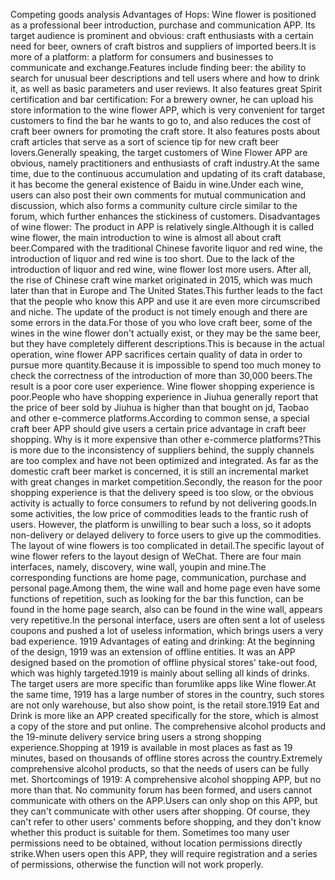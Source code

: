 Competing goods analysis
Advantages of Hops:
Wine flower is positioned as a professional beer introduction, purchase and communication APP.
Its target audience is prominent and obvious: craft enthusiasts with a certain need for beer, owners of craft bistros and suppliers of imported beers.It is more of a platform: a platform for consumers and businesses to communicate and exchange.Features include finding beer: the ability to search for unusual beer descriptions and tell users where and how to drink it, as well as basic parameters and user reviews.
It also features great Spirit certification and bar certification: For a brewery owner, he can upload his store information to the wine flower APP, which is very convenient for target customers to find the bar he wants to go to, and also reduces the cost of craft beer owners for promoting the craft store.
It also features posts about craft articles that serve as a sort of science tip for new craft beer lovers.Generally speaking, the target customers of Wine Flower APP are obvious, namely practitioners and enthusiasts of craft industry.At the same time, due to the continuous accumulation and updating of its craft database, it has become the general existence of Baidu in wine.Under each wine, users can also post their own comments for mutual communication and discussion, which also forms a community culture circle similar to the forum, which further enhances the stickiness of customers.
Disadvantages of wine flower:
The product in APP is relatively single.Although it is called wine flower, the main introduction to wine is almost all about craft beer.Compared with the traditional Chinese favorite liquor and red wine, the introduction of liquor and red wine is too short. Due to the lack of the introduction of liquor and red wine, wine flower lost more users. After all, the rise of Chinese craft wine market originated in 2015, which was much later than that in Europe and The United States.This further leads to the fact that the people who know this APP and use it are even more circumscribed and niche.
The update of the product is not timely enough and there are some errors in the data.For those of you who love craft beer, some of the wines in the wine flower don't actually exist, or they may be the same beer, but they have completely different descriptions.This is because in the actual operation, wine flower APP sacrifices certain quality of data in order to pursue more quantity.Because it is impossible to spend too much money to check the correctness of the introduction of more than 30,000 beers.The result is a poor core user experience.
Wine flower shopping experience is poor.People who have shopping experience in Jiuhua generally report that the price of beer sold by Jiuhua is higher than that bought on jd, Taobao and other e-commerce platforms.According to common sense, a special craft beer APP should give users a certain price advantage in craft beer shopping. Why is it more expensive than other e-commerce platforms?This is more due to the inconsistency of suppliers behind, the supply channels are too complex and have not been optimized and integrated. As far as the domestic craft beer market is concerned, it is still an incremental market with great changes in market competition.Secondly, the reason for the poor shopping experience is that the delivery speed is too slow, or the obvious activity is actually to force consumers to refund by not delivering goods.In some activities, the low price of commodities leads to the frantic rush of users. However, the platform is unwilling to bear such a loss, so it adopts non-delivery or delayed delivery to force users to give up the commodities.
The layout of wine flowers is too complicated in detail.The specific layout of wine flower refers to the layout design of WeChat. There are four main interfaces, namely, discovery, wine wall, youpin and mine.The corresponding functions are home page, communication, purchase and personal page.Among them, the wine wall and home page even have some functions of repetition, such as looking for the bar this function, can be found in the home page search, also can be found in the wine wall, appears very repetitive.In the personal interface, users are often sent a lot of useless coupons and pushed a lot of useless information, which brings users a very bad experience.
1919 Advantages of eating and drinking:
At the beginning of the design, 1919 was an extension of offline entities. It was an APP designed based on the promotion of offline physical stores' take-out food, which was highly targeted.1919 is mainly about selling all kinds of drinks. The target users are more specific than forumlike apps like Wine flower.At the same time, 1919 has a large number of stores in the country, such stores are not only warehouse, but also show point, is the retail store.1919 Eat and Drink is more like an APP created specifically for the store, which is almost a copy of the store and put online.
The comprehensive alcohol products and the 19-minute delivery service bring users a strong shopping experience.Shopping at 1919 is available in most places as fast as 19 minutes, based on thousands of offline stores across the country.Extremely comprehensive alcohol products, so that the needs of users can be fully met.
Shortcomings of 1919:
A comprehensive alcohol shopping APP, but no more than that. No community forum has been formed, and users cannot communicate with others on the APP.Users can only shop on this APP, but they can't communicate with other users after shopping. Of course, they can't refer to other users' comments before shopping, and they don't know whether this product is suitable for them.
Sometimes too many user permissions need to be obtained, without location permissions directly strike.When users open this APP, they will require registration and a series of permissions, otherwise the function will not work properly.
